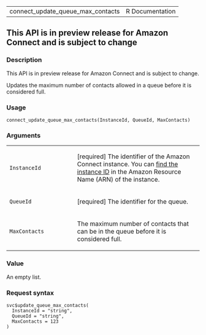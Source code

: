 <table style="width: 100%;">
<tbody>
<tr class="odd">
<td>connect_update_queue_max_contacts</td>
<td style="text-align: right;">R Documentation</td>
</tr>
</tbody>
</table>

## This API is in preview release for Amazon Connect and is subject to change

### Description

This API is in preview release for Amazon Connect and is subject to
change.

Updates the maximum number of contacts allowed in a queue before it is
considered full.

### Usage

    connect_update_queue_max_contacts(InstanceId, QueueId, MaxContacts)

### Arguments

<table>
<colgroup>
<col style="width: 35%" />
<col style="width: 65%" />
</colgroup>
<tbody>
<tr class="odd">
<td><code
id="connect_update_queue_max_contacts_:_InstanceId">InstanceId</code></td>
<td><p>[required] The identifier of the Amazon Connect instance. You can
<a
href="https://docs.aws.amazon.com/connect/latest/adminguide/find-instance-arn.html">find
the instance ID</a> in the Amazon Resource Name (ARN) of the
instance.</p></td>
</tr>
<tr class="even">
<td><code
id="connect_update_queue_max_contacts_:_QueueId">QueueId</code></td>
<td><p>[required] The identifier for the queue.</p></td>
</tr>
<tr class="odd">
<td><code
id="connect_update_queue_max_contacts_:_MaxContacts">MaxContacts</code></td>
<td><p>The maximum number of contacts that can be in the queue before it
is considered full.</p></td>
</tr>
</tbody>
</table>

### Value

An empty list.

### Request syntax

    svc$update_queue_max_contacts(
      InstanceId = "string",
      QueueId = "string",
      MaxContacts = 123
    )
